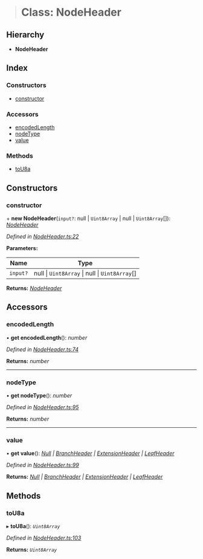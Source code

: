 > # Class: NodeHeader

## Hierarchy

* **NodeHeader**

## Index

### Constructors

* [constructor](_nodeheader_.nodeheader.md#constructor)

### Accessors

* [encodedLength](_nodeheader_.nodeheader.md#encodedlength)
* [nodeType](_nodeheader_.nodeheader.md#nodetype)
* [value](_nodeheader_.nodeheader.md#value)

### Methods

* [toU8a](_nodeheader_.nodeheader.md#tou8a)

## Constructors

###  constructor

\+ **new NodeHeader**(`input?`: null | `Uint8Array` | null | `Uint8Array`[]): *[NodeHeader](_nodeheader_.nodeheader.md)*

*Defined in [NodeHeader.ts:22](https://github.com/polkadot-js/common/blob/b44d0c7/packages/trie-codec/src/NodeHeader.ts#L22)*

**Parameters:**

Name | Type |
------ | ------ |
`input?` | null \| `Uint8Array` \| null \| `Uint8Array`[] |

**Returns:** *[NodeHeader](_nodeheader_.nodeheader.md)*

## Accessors

###  encodedLength

• **get encodedLength**(): *number*

*Defined in [NodeHeader.ts:74](https://github.com/polkadot-js/common/blob/b44d0c7/packages/trie-codec/src/NodeHeader.ts#L74)*

**Returns:** *number*

___

###  nodeType

• **get nodeType**(): *number*

*Defined in [NodeHeader.ts:95](https://github.com/polkadot-js/common/blob/b44d0c7/packages/trie-codec/src/NodeHeader.ts#L95)*

**Returns:** *number*

___

###  value

• **get value**(): *[Null](../modules/_nodeheader_.md#null) | [BranchHeader](../modules/_nodeheader_.md#branchheader) | [ExtensionHeader](../modules/_nodeheader_.md#extensionheader) | [LeafHeader](../modules/_nodeheader_.md#leafheader)*

*Defined in [NodeHeader.ts:99](https://github.com/polkadot-js/common/blob/b44d0c7/packages/trie-codec/src/NodeHeader.ts#L99)*

**Returns:** *[Null](../modules/_nodeheader_.md#null) | [BranchHeader](../modules/_nodeheader_.md#branchheader) | [ExtensionHeader](../modules/_nodeheader_.md#extensionheader) | [LeafHeader](../modules/_nodeheader_.md#leafheader)*

## Methods

###  toU8a

▸ **toU8a**(): *`Uint8Array`*

*Defined in [NodeHeader.ts:103](https://github.com/polkadot-js/common/blob/b44d0c7/packages/trie-codec/src/NodeHeader.ts#L103)*

**Returns:** *`Uint8Array`*
